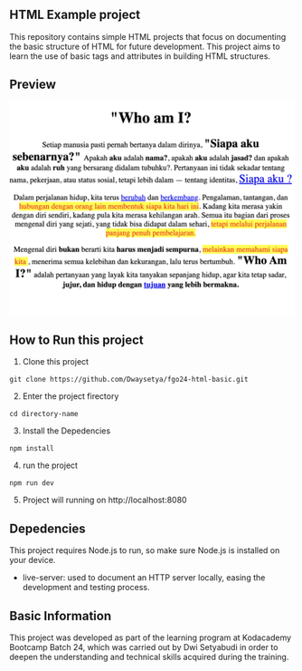 ## HTML Example project

This repository contains simple HTML projects that focus on documenting the basic structure of HTML for future development. This project aims to learn the use of basic tags and attributes in building HTML structures.

## Preview

![Preview](basic1.png)

## How to Run this project

1. Clone this project
```
git clone https://github.com/Dwaysetya/fgo24-html-basic.git
```
2. Enter the project firectory
```
cd directory-name
```
3. Install the Depedencies
```
npm install
```
4. run the project
```
npm run dev
```
5. Project will running on http://localhost:8080

## Depedencies

This project requires Node.js to run, so make sure Node.js is installed on your device.
- live-server: used to document an HTTP server locally, easing the development and testing process.

## Basic Information

This project was developed as part of the learning program at Kodacademy Bootcamp Batch 24, which was carried out by Dwi Setyabudi in order to deepen the understanding and technical skills acquired during the training.